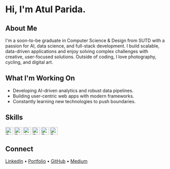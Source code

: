 # Hi, I'm Atul Parida.

## About Me
I'm a soon-to-be graduate in Computer Science & Design from SUTD with a passion for AI, data science, and full-stack development. I build scalable, data-driven applications and enjoy solving complex challenges with creative, user-focused solutions. Outside of coding, I love photography, cycling, and digital art.

## What I'm Working On
- Developing AI-driven analytics and robust data pipelines.
- Building user-centric web apps with modern frameworks.
- Constantly learning new technologies to push boundaries.

## Skills
<img width="24px" src="https://raw.githubusercontent.com/rahulbanerjee26/githubAboutMeGenerator/main/icons/python.svg" alt="Python">  
<img width="24px" src="https://raw.githubusercontent.com/rahulbanerjee26/githubAboutMeGenerator/main/icons/reactjs.svg" alt="React">  
<img width="24px" src="https://raw.githubusercontent.com/rahulbanerjee26/githubAboutMeGenerator/main/icons/javascript.svg" alt="JavaScript">  
<img width="24px" src="https://raw.githubusercontent.com/rahulbanerjee26/githubAboutMeGenerator/main/icons/cpp.svg" alt="C++">  
<img width="24px" src="https://raw.githubusercontent.com/rahulbanerjee26/githubAboutMeGenerator/main/icons/tensorflow.svg" alt="TensorFlow">  
<img width="24px" src="https://raw.githubusercontent.com/rahulbanerjee26/githubAboutMeGenerator/main/icons/typescript.svg" alt="TypeScript">

## Connect
[LinkedIn](https://www.linkedin.com/in/atulparida) • [Portfolio](https://atulparida.com) • [GitHub](https://github.com/T2LIPthedeveloper) • [Medium](https://atulparida.medium.com)